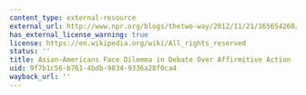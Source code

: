 ```yaml
---
content_type: external-resource
external_url: http://www.npr.org/blogs/thetwo-way/2012/11/21/165654268/as-talk-ofaffirmative-action-heats-up-asians-contemplate-their-position
has_external_license_warning: true
license: https://en.wikipedia.org/wiki/All_rights_reserved
status: ''
title: Asian-Americans Face Dilemma in Debate Over Affirmitive Action
uid: 9f7b1c56-b761-4bdb-9834-9336a28f0ca4
wayback_url: ''
---
```

